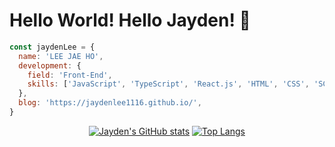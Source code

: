 # Hello World! Hello Jayden! 🔨

```javascript 
const jaydenLee = {
  name: 'LEE JAE HO',
  development: {
    field: 'Front-End',
    skills: ['JavaScript', 'TypeScript', 'React.js', 'HTML', 'CSS', 'SCSS', 'TailwindCSS']
  },
  blog: 'https://jaydenlee1116.github.io/',
}
```

<div align="center">

<!-- tailwindCSS theme 만들어서 적용 -->
[![Jayden's GitHub stats](https://github-readme-stats.vercel.app/api?username=JaydenLee1116&hide=stars,issues&show_icons=true&count_private=true&bg_color=0e1833&title_color=38bdf9&text_color=ffffff&icon_color=eb6eb0&line_height=30&custom_title=Github%20Stats)](https://github.com/JaydenLee1116)
[![Top Langs](https://github-readme-stats.vercel.app/api/top-langs/?username=JaydenLee1116&layout=compact&hide=jupyter%20notebook,scss&card_width=467)](https://github.com/JaydenLee1116)

</div>

<!--
**JaydenLee1116/JaydenLee1116** is a ✨ _special_ ✨ repository because its `README.md` (this file) appears on your GitHub profile.

Here are some ideas to get you started:

- 🔭 I’m currently working on ...
- 🌱 I’m currently learning ...
- 👯 I’m looking to collaborate on ...
- 🤔 I’m looking for help with ...
- 💬 Ask me about ...
- 📫 How to reach me: ...
- 😄 Pronouns: ...
- ⚡ Fun fact: ...
-->
